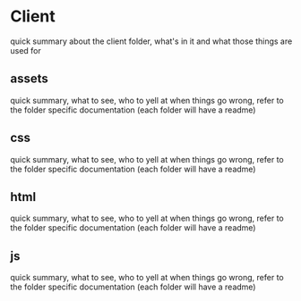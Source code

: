 # Client
quick summary about the client folder, what's in it and what those things are used for

## assets
quick summary, what to see, who to yell at when things go wrong, refer to the folder specific documentation
(each folder will have a readme)

## css
quick summary, what to see, who to yell at when things go wrong, refer to the folder specific documentation
                                                               (each folder will have a readme)

## html
quick summary, what to see, who to yell at when things go wrong, refer to the folder specific documentation
                                                               (each folder will have a readme)

## js
quick summary, what to see, who to yell at when things go wrong, refer to the folder specific documentation
                                                               (each folder will have a readme)

